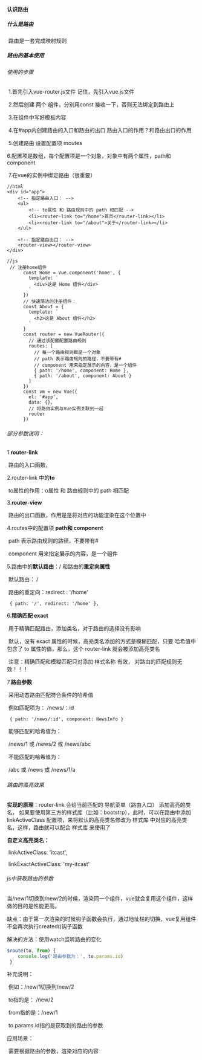 #### 认识路由

##### 什么是路由

​	路由是一套完成映射规则

##### 路由的基本使用

###### 	使用的步骤

​    	1.首先引入vue-router.js文件 记住，先引入vue.js文件

​    	2.然后创建 两个 组件，分别用const 接收一下，否则无法绑定到路由上

​    	3.在组件中写好模板内容

​    	4.在#app内创建路由的入口和路由的出口 路由入口的作用？和路由出口的作用

​    	5.创建路由 设置配置项 moutes

​    	6.配置项是数组，每个配置项是一个对象，对象中有两个属性，path和component

​    	7.在vue的实例中绑定路由（很重要）

```
//html
<div id="app">
	<!-- 指定路由入口： -->
    <ul>
        <!-- to属性 和 路由规则中的 path 相匹配 -->
        <li><router-link to="/home">首页</router-link></li>
        <li><router-link to="/about">关于</router-link></li>
    </ul>

	<!-- 指定路由出口： -->
	<router-view></router-view>
</div>

//js
 // 注册home组件
      const Home = Vue.component('home', {
        template: `
          <div>这是 Home 组件</div>
        `
      })
      // 快速简洁的注册组件：
      const About = {
        template: `
          <h2>这是 About 组件</h2>
        `
      }
      const router = new VueRouter({
        // 通过该配置配置路由规则
        routes: [
          // 每一个路由规则都是一个对象
          // path 表示路由规则的路径，不要带有#
          // component 用来指定展示的内容，是一个组件
          { path: '/home', component: Home },
          { path: '/about', component: About }
        ]
      })
      const vm = new Vue({
        el: '#app',
        data: {},
        // 将路由实例与Vue实例关联到一起
        router
      })

```

###### 部分参数说明：

1.**router-link** 

​	路由的入口函数，

2.router-link 中的**to**

​	to属性的作用：o属性 和 路由规则中的 path 相匹配

3.**router-view**

​	路由的出口函数，作用是是将对应的功能渲染在这个位置中

4.routes中的配置项 **path和 component**

​	path 表示路由规则的路径，不要带有#

​	component 用来指定展示的内容，是一个组件

5.路由中的**默认路由**：/  和路由的**重定向属性**

​	默认路由： / 

​	路由的重定向：redirect : '/home'

```
 { path: '/', redirect: '/home' },
```
6.**精确匹配 exact**

​	用于精确匹配路由，添加类名，对于路由的选择没有影响

​	默认，没有 exact 属性的时候，高亮类名添加的方式是模糊匹配，只要 哈希值中包含了 to 属性的值，那么，这个 router-link 就会被添加高亮类名

​        注意：精确匹配和模糊匹配只对添加 样式名称 有效， 对路由的匹配规则无效！！！

7.**路由参数**

​	采用动态路由匹配符合条件的哈希值

​	例如匹配项为： /news/：id

```
 { path: '/news/:id', component: NewsInfo }
```

​	 能够匹配的哈希值为：

​           	/news/1 或 /news/2 或 /news/abc

​         不能匹配的哈希值为：

​           	/abc 或 /news 或 /news/1/a

###### 路由的高亮效果

**实现的原理**：router-link 会给当前匹配的 导航菜单（路由入口） 添加高亮的类名， 如果要使用第三方的样式库（比如：bootstrp），此时，可以在路由中添加 linkActiveClass 配置项，来将默认的高亮类名修改为 样式库 中对应的高亮类名，这样，路由就可以配合 样式库 来使用了

**自定义高亮类名：**

​        linkActiveClass: 'itcast',

​        linkExactActiveClass: 'my-itcast'

###### js中获取路由的参数

​	当/new/1切换到/new/2的时候，渲染同一个组件，vue就会复用这个组件，这样做的目的是性能更高。

缺点：由于第一次渲染的时候钩子函数会执行，通过地址栏的切换，vue复用组件不会再次执行created()钩子函数

解决的方法：使用watch监听路由的变化

```js
$route(to, from) {
    console.log('路由参数为：', to.params.id)
 }
```

补充说明：

​	例如：/new/1切换到/new/2

​	to指的是： /new/2

​	from指的是：/new/1

​	to.params.id指的是获取到的路由的参数

应用场景：

​	需要根据路由的参数，渲染对应的内容





